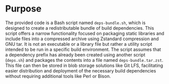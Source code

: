 # Purpose
The provided code is a Bash script named `deps-bundle.sh`, which is designed to create a redistributable bundle of build dependencies. This script offers a narrow functionality focused on packaging static libraries and include files into a compressed archive using Zstandard compression and GNU tar. It is not an executable or a library file but rather a utility script intended to be run in a specific build environment. The script assumes that a dependency prefix has already been created using another script (`deps.sh`) and packages the contents into a file named `deps-bundle.tar.zst`. This file can then be stored in blob storage solutions like Git LFS, facilitating easier distribution and deployment of the necessary build dependencies without requiring additional tools like Perl or Bison.
